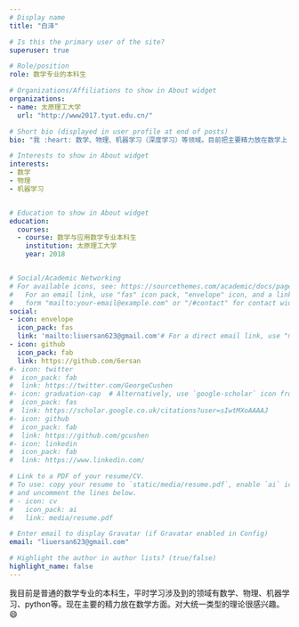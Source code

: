 ```yaml
---
# Display name
title: "白泽"

# Is this the primary user of the site?
superuser: true

# Role/position
role: 数学专业的本科生

# Organizations/Affiliations to show in About widget
organizations:
- name: 太原理工大学
  url: "http://www2017.tyut.edu.cn/"

# Short bio (displayed in user profile at end of posts)
bio: "我 :heart: 数学、物理、机器学习（深度学习）等领域。目前把主要精力放在数学上 :smile:"

# Interests to show in About widget
interests:
- 数学
- 物理
- 机器学习


# Education to show in About widget
education:
  courses:
  - course: 数学与应用数学专业本科生
    institution: 太原理工大学
    year: 2018


# Social/Academic Networking
# For available icons, see: https://sourcethemes.com/academic/docs/page-builder/#icons
#   For an email link, use "fas" icon pack, "envelope" icon, and a link in the
#   form "mailto:your-email@example.com" or "/#contact" for contact widget.
social:
- icon: envelope
  icon_pack: fas
  link: 'mailto:liuersan623@gmail.com'# For a direct email link, use "mailto:test@example.org".
- icon: github
  icon_pack: fab
  link: https://github.com/6ersan
#- icon: twitter
#  icon_pack: fab
#  link: https://twitter.com/GeorgeCushen
#- icon: graduation-cap  # Alternatively, use `google-scholar` icon from `ai` icon pack
#  icon_pack: fas
#  link: https://scholar.google.co.uk/citations?user=sIwtMXoAAAAJ
#- icon: github
#  icon_pack: fab
#  link: https://github.com/gcushen
#- icon: linkedin
#  icon_pack: fab
#  link: https://www.linkedin.com/

# Link to a PDF of your resume/CV.
# To use: copy your resume to `static/media/resume.pdf`, enable `ai` icons in `params.toml`, 
# and uncomment the lines below.
# - icon: cv
#   icon_pack: ai
#   link: media/resume.pdf

# Enter email to display Gravatar (if Gravatar enabled in Config)
email: "liuersan623@gmail.com"

# Highlight the author in author lists? (true/false)
highlight_name: false
---
```


我目前是普通的数学专业的本科生，平时学习涉及到的领域有数学、物理、机器学习、python等。现在主要的精力放在数学方面。对大统一类型的理论很感兴趣。 :smile: